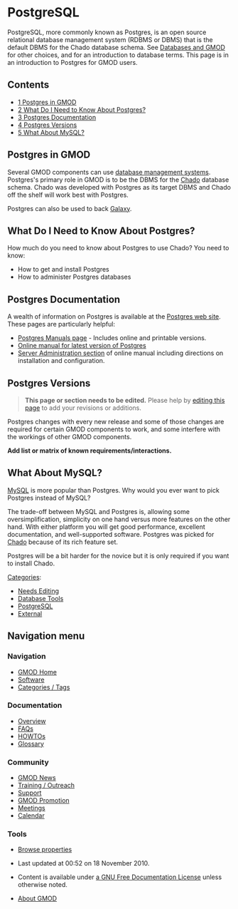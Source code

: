 



<span id="top"></span>




# <span dir="auto">PostgreSQL</span>









PostgreSQL, more commonly known as Postgres, is an open source
relational database management system (RDBMS or DBMS) that is the
default DBMS for the Chado database schema. See [Databases and
GMOD](Databases_and_GMOD "Databases and GMOD") for other choices, and
for an introduction to database terms. This page is in an introduction
to Postgres for GMOD users.

  


## Contents



- [<span class="tocnumber">1</span> <span class="toctext">Postgres in
  GMOD</span>](#Postgres_in_GMOD)
- [<span class="tocnumber">2</span> <span class="toctext">What Do I Need
  to Know About
  Postgres?</span>](#What_Do_I_Need_to_Know_About_Postgres.3F)
- [<span class="tocnumber">3</span> <span class="toctext">Postgres
  Documentation</span>](#Postgres_Documentation)
- [<span class="tocnumber">4</span> <span class="toctext">Postgres
  Versions</span>](#Postgres_Versions)
- [<span class="tocnumber">5</span> <span class="toctext">What About
  MySQL?</span>](#What_About_MySQL.3F)



## <span id="Postgres_in_GMOD" class="mw-headline">Postgres in GMOD</span>

Several GMOD components can use [database management
systems](Glossary#Database_Management_System "Glossary"). Postgres's
primary role in GMOD is to be the DBMS for the
<a href="Chado" class="mw-redirect" title="Chado">Chado</a> database
schema. Chado was developed with Postgres as its target DBMS and Chado
off the shelf will work best with Postgres.

Postgres can also be used to back [Galaxy](Galaxy.1 "Galaxy").

## <span id="What_Do_I_Need_to_Know_About_Postgres.3F" class="mw-headline">What Do I Need to Know About Postgres?</span>

How much do you need to know about Postgres to use Chado? You need to
know:

- How to get and install Postgres
- How to administer Postgres databases

## <span id="Postgres_Documentation" class="mw-headline">Postgres Documentation</span>

A wealth of information on Postgres is available at the
<a href="http://www.postgresql.org/" class="external text"
rel="nofollow">Postgres web site</a>. These pages are particularly
helpful:

- <a href="http://www.postgresql.org/docs/manuals/" class="external text"
  rel="nofollow">Postgres Manuals page</a> - Includes online and
  printable versions.
- <a href="http://www.postgresql.org/docs/current/interactive/index.html"
  class="external text" rel="nofollow">Online manual for latest version of
  Postgres</a>
- <a href="http://www.postgresql.org/docs/current/interactive/admin.html"
  class="external text" rel="nofollow">Server Administration section</a>
  of online manual including directions on installation and
  configuration.

  

## <span id="Postgres_Versions" class="mw-headline">Postgres Versions</span>

> **This page or section needs to be edited.**
> <span class="small">Please help by <span class="plainlinks"><a
> href="http://gmod.org/mediawiki/index.php?title=PostgreSQL&amp;action=edit"
> class="external text" rel="nofollow">editing this page</a></span> to
> add your revisions or additions.</span>

  
Postgres changes with every new release and some of those changes are
required for certain GMOD components to work, and some interfere with
the workings of other GMOD components.

  
**Add list or matrix of known requirements/interactions.**

  

  

  

## <span id="What_About_MySQL.3F" class="mw-headline">What About MySQL?</span>

[MySQL](MySQL "MySQL") is more popular than Postgres. Why would you ever
want to pick Postgres instead of MySQL?

The trade-off between MySQL and Postgres is, allowing some
oversimplification, simplicity on one hand versus more features on the
other hand. With either platform you will get good performance,
excellent documentation, and well-supported software. Postgres was
picked for <a href="Chado" class="mw-redirect" title="Chado">Chado</a>
because of its rich feature set.

Postgres will be a bit harder for the novice but it is only required if
you want to install Chado.




[Categories](Special%3ACategories "Special%3ACategories"):

- [Needs Editing](Category%3ANeeds_Editing "Category%3ANeeds Editing")
- [Database Tools](Category%3ADatabase_Tools "Category%3ADatabase Tools")
- [PostgreSQL](Category%3APostgreSQL "Category%3APostgreSQL")
- [External](Category%3AExternal "Category%3AExternal")






## Navigation menu






### 





### Navigation



- <span id="n-GMOD-Home">[GMOD Home](Main_Page)</span>
- <span id="n-Software">[Software](GMOD_Components)</span>
- <span id="n-Categories-.2F-Tags">[Categories /
  Tags](Categories)</span>




### Documentation



- <span id="n-Overview">[Overview](Overview)</span>
- <span id="n-FAQs">[FAQs](Category%3AFAQ)</span>
- <span id="n-HOWTOs">[HOWTOs](Category%3AHOWTO)</span>
- <span id="n-Glossary">[Glossary](Glossary)</span>




### Community



- <span id="n-GMOD-News">[GMOD News](GMOD_News)</span>
- <span id="n-Training-.2F-Outreach">[Training /
  Outreach](Training_and_Outreach)</span>
- <span id="n-Support">[Support](Support)</span>
- <span id="n-GMOD-Promotion">[GMOD Promotion](GMOD_Promotion)</span>
- <span id="n-Meetings">[Meetings](Meetings)</span>
- <span id="n-Calendar">[Calendar](Calendar)</span>




### Tools

- <span id="t-smwbrowselink"><a href="Special%3ABrowse/PostgreSQL" rel="smw-browse">Browse
  properties</a></span>



- <span id="footer-info-lastmod">Last updated at 00:52 on 18 November
  2010.</span>
<!-- - <span id="footer-info-viewcount">65,418 page views.</span> -->
- <span id="footer-info-copyright">Content is available under
  <a href="http://www.gnu.org/licenses/fdl-1.3.html" class="external"
  rel="nofollow">a GNU Free Documentation License</a> unless otherwise
  noted.</span>

<!-- -->

- <span id="footer-places-about">[About
  GMOD](GMOD%3AAbout "GMOD%3AAbout")</span>

<!-- -->




